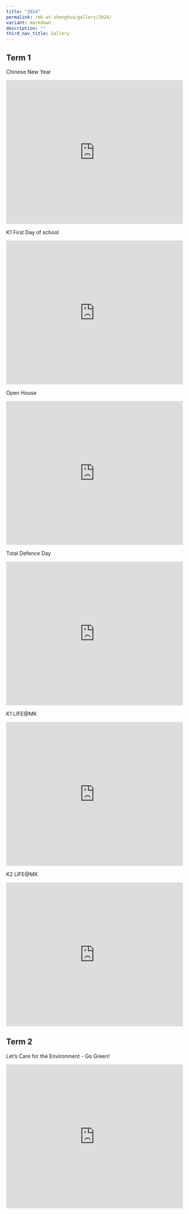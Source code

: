 ```yaml
---
title: "2024"
permalink: /mk-at-zhenghua/gallery/2024/
variant: markdown
description: ""
third_nav_title: Gallery
---
```

## Term 1
Chinese New Year
<iframe allowfullscreen="true" height="389" width="480" frameborder="0" src="https://docs.google.com/presentation/d/e/2PACX-1vT26e3gwuIliIn2_zULpQ3YD2_uZFzRTV_46gtgq8zREUarrrQku4o0Mmn6BoE6sWPBfUF5ZLT2x2Sm/embed?start=true&amp;loop=true&amp;delayms=3000"></iframe>

K1 First Day of school
<iframe allowfullscreen="true" height="389" width="480" frameborder="0" src="https://docs.google.com/presentation/d/e/2PACX-1vSU2D5LzDn3T8UwbwsGjUADk_l4O8NCHgiLTcxRvkADHbu1D0NnD4bGnc3lcoksKi0TssLF_GlMhu0X/embed?start=true&amp;loop=true&amp;delayms=3000"></iframe>

Open House
<iframe allowfullscreen="true" height="389" width="480" frameborder="0" src="https://docs.google.com/presentation/d/e/2PACX-1vRebcT2Vj6ZGFgJjl2vcScgxnLEvXAZjA1r6Sn2AbKkeM7FuHlfw3ciSEowv8noWjjRphgZUsQ2daU_/embed?start=true&amp;loop=true&amp;delayms=3000"></iframe>

Total Defence Day
<iframe allowfullscreen="true" height="389" width="480" frameborder="0" src="https://docs.google.com/presentation/d/e/2PACX-1vRVLYnr-0zXsIe0rq54ne9-ad5vLnSaI12kKJ1xGwGRp-YtUBMc1d0vEMxJESjXLZFvzdkb28k84PCo/embed?start=true&amp;loop=true&amp;delayms=3000"></iframe>

K1 LIFE@MK
<iframe allowfullscreen="true" height="389" width="480" frameborder="0" src="https://docs.google.com/presentation/d/e/2PACX-1vTi9LfmKs57-Ck2SUZKGqI0_6PKwVy8F7btYuTgU80uSoYDm_HRQmkfPSnIJzaqCRqj9_f77v8NkKvB/embed?start=true&amp;loop=true&amp;delayms=3000"></iframe>

K2 LIFE@MK
<iframe allowfullscreen="true" height="389" width="480" frameborder="0" src="https://docs.google.com/presentation/d/e/2PACX-1vQ7kqqLL0ZEZBNEQ4pGkFy-OUxlpV82c3v-psMG4kweNE12m-mvLT4Jwcg2vv0wRNd3yTVumPr7FBwE/embed?start=true&amp;loop=true&amp;delayms=3000"></iframe>

## Term 2
Let’s Care for the Environment - Go Green!
<iframe allowfullscreen="true" height="389" width="480" frameborder="0" src="https://docs.google.com/presentation/d/e/2PACX-1vRYIwSoX1h4ddCpUGV0jeoJjdDWXYBQ93aDL59X26LTdfC3EbrP9y8JoaYO6LiJY77N1fHGR5UWMxh9/embed?start=false&amp;loop=false&amp;delayms=3000"></iframe>
